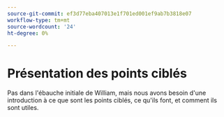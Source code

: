 ```yaml
---
source-git-commit: ef3d77eba407013e1f701ed001ef9ab7b3818e07
workflow-type: tm+mt
source-wordcount: '24'
ht-degree: 0%

---
```

# Présentation des points ciblés

Pas dans l&#39;ébauche initiale de William, mais nous avons besoin d&#39;une introduction à ce que sont les points ciblés, ce qu&#39;ils font, et comment ils sont utiles.


